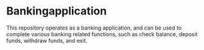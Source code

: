 # Bankingapplication

This repository operates as a banking application, and can be used to complete various banking related functions, such as check balance, deposit funds, withdraw funds, and exit. 
